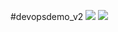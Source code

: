 
#devopsdemo_v2
![](https://github.com/guomaoqiu/OpsPlatform/blob/master/demo/login.png)
![](https://github.com/guomaoqiu/OpsPlatform/blob/master/demo/demo1.png)

